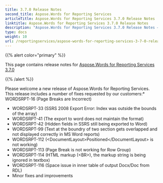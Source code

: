 ```yaml
---
title: 3.7.0 Release Notes
second_title: Aspose.Words for Reporting Services
articleTitle: Aspose.Words for Reporting Services 3.7.0 Release Notes
linktitle: Aspose.Words for Reporting Services 3.7.0 Release Notes
description: "Aspose.Words for Reporting Services 3.7.0 Release Notes – the latest updates and fixes."
type: docs
weight: 10
url: /reportingservices/aspose-words-for-reporting-services-3-7-0-release-notes/
---
```


{{% alert color="primary" %}}

This page contains release notes for [Aspose.Words for Reporting Services 3.7.0](https://downloads.aspose.com/words/reportingservices/new-releases/aspose.words-for-reporting-services-3.7.0/)

{{% /alert %}}

Please welcome a new release of Aspose.Words for Reporting Services. This release includes a number of fixes requested by our customers:* WORDSRPT-16 (Page Breaks are Incorrect) 

- WORDSRPT-33 (SSRS 2008 Export Error: Index was outside the bounds of the array)
- WORDSRPT-41 (The export to word does not maintain the format)
- WORDSRPT-42 (Hidden fields in SSRS still being exported to Word)
- WORDSRPT-99 (Text at the boundry of two section gets overlapped and not displayed correctly in MS Word reports)
- WORDSRPT-112 (&lt;DocumentLayout&gt;Positioned&lt;/DocumentLayout&gt; is not working)
- WORDSRPT-113 (Page Break is not working for Row Group)
- WORDSRPT-114 (HTML markup (&lt;BR&gt;), the markup string is being ignored in textbox)
- WORDSRPT-116 (Space issue in inner table of output Docx/Doc from RDL)
- Minor fixes and improvements
